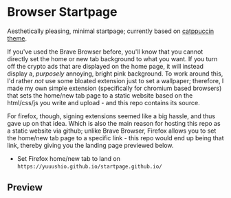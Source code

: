 # Browser Startpage
Aesthetically pleasing, minimal startpage; currently based on [catppuccin theme](https://github.com/catppuccin/catppuccin).

If you've used the Brave Browser before, you'll know that you cannot directly set the home or new tab background to what you want. If you turn off the crypto ads that are displayed on the home page, it will instead display a, *purposely* annoying, bright pink background. To work around this, I'd rather *not* use some bloated extension just to set a wallpaper; therefore, I made my own simple extension (specifically for chromium based browsers) that sets the home/new tab page to a static website based on the html/css/js you write and upload - and this repo contains its source.

For firefox, though, signing extensions seemed like a big hassle, and thus gave up on that idea. Which is also the main reason for hosting this repo as a static website via github; unlike Brave Browser, Firefox allows you to set the home/new tab page to a specific link - this repo would end up being that link, thereby giving you the landing page previewed below.
- Set Firefox home/new tab to land on `https://yuuushio.github.io/startpage.github.io/`

## Preview




